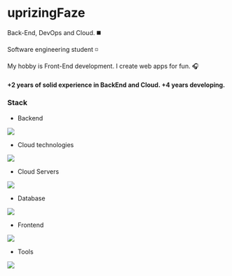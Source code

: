 <h1 align="left">uprizingFaze</h1>


<p aling="left">Back-End, DevOps and Cloud. ◼️</p>
<p aling="left">Software engineering student ◽️ </p>  
<p aling="left">My hobby is Front-End development. I create web apps for fun. 🎧</p>
<h4 aling="left">+2 years of solid experience in BackEnd and Cloud. +4 years developing.</h4>

<h3 align="left">Stack</h3>

- Backend
<p align="left">
  <a href="https://github.com/syvixor/skills-icons">
    <img src="https://skills-icons.vercel.app/api/icons?i=ts,go,hono,bun,python,java,nodejs,jest,drizzle" />
  </a>
</p>

- Cloud technologies
<p align="left">
  <a href="https://github.com/syvixor/skills-icons">
    <img src="https://skills-icons.vercel.app/api/icons?i=docker,kubernetes,terraform,jenkins,argocd" />
  </a>
</p>

- Cloud Servers
<p align="left">
  <div >
    <img src="https://skills-icons.vercel.app/api/icons?i=aws,digitalocean,vercel,supabase,azure,cloudinary" />
  </div>
</p>

- Database
<p align="left">
  <a href="https://github.com/syvixor/skills-icons">
    <img src="https://skills-icons.vercel.app/api/icons?i=postgresql,mongodb,redis" />
  </a>
</p>

- Frontend
<p align="left">
  <a href="https://github.com/syvixor/skills-icons">
    <img src="https://skills-icons.vercel.app/api/icons?i=nextjs,svelte,expo,tailwind,shadcnui" />
  </a>
</p>

- Tools
<p align="left">
  <a href="https://github.com/syvixor/skills-icons">
    <img src="https://skills-icons.vercel.app/api/icons?i=git,github,postman,figma,githubactions" />
  </a>
</p>
